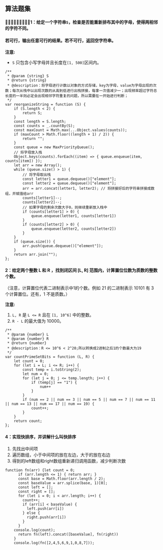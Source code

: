 ## 算法题集

#### 1：给定一个字符串`S`，检查是否能重新排布其中的字母，使得两相邻的字符不同。

#### 若可行，输出任意可行的结果。若不可行，返回空字符串。

**注意:**

- `S` 只包含小写字母并且长度在`[1, 500]`区间内。

```
/**
 * @param {string} S
 * @return {string}
 * @description：将字母进行计数以对象的方式存储，key为字母，value为字母出现的次数；每次从栈中以出现次数的从高到低进行出栈拼接，每拿一次值减少一；出现频率超过字符总长度的一半则必定会出现相邻字符重复的问题，所以需要在一开始进行判断；
 */
var reorganizeString = function (S) {
    if (S.length < 2) {
        return S;
    }
    const length = S.length;
    const counts = _.countBy(S);
    const maxCount = Math.max(...Object.values(counts));
    if (maxCount > Math.floor((length + 1) / 2)) {
        return "";
    }
    const queue = new MaxPriorityQueue();
    // 将字母放入栈
    Object.keys(counts).forEach((item) => { queue.enqueue(item, counts[item]) });
    let arr = new Array();
    while (queue.size() > 1) {
        // 将字母取出栈
        const letter1 = queue.dequeue()["element"];
        const letter2 = queue.dequeue()["element"];
        arr = arr.concat(letter1, letter2); // 将拼接好后的字符串拼接成数组，并赋值给arr
        counts[letter1]--;
        counts[letter2]--;
        // 如果字母的剩余次数大于0，则继续重新放入栈中
        if (counts[letter1] > 0) {
            queue.enqueue(letter1, counts[letter1])
        }
        if (counts[letter2] > 0) {
            queue.enqueue(letter2, counts[letter2])
        }
    }
    if (queue.size()) {
        arr.push(queue.dequeue()["element"]);
    }
    return arr.join("");
};
```



#### 2：给定两个整数 L 和 R ，找到闭区间 [L, R] 范围内，计算置位位数为质数的整数个数。

（注意，计算置位代表二进制表示中1的个数。例如 21 的二进制表示 10101 有 3 个计算置位。还有，1 不是质数。）

**注意:**

1. `L, R` 是 `L <= R` 且在 `[1, 10^6]` 中的整数。
2. `R - L` 的最大值为 10000。

```
/**
 * @param {number} L
 * @param {number} R
 * @return {number}
 * @description：R <= 10^6 < 2^20;所以转换成2进制之后1的个数最大为19
 */
var countPrimeSetBits = function (L, R) {
    let count = 0;
    for (let i = L; i <= R; i++) {
        const temp = i.toString(2);
        let num = 0;
        for (let j = 0; j <= temp.length; j++) {
            if (temp[j] == "1") {
                num++
            }
        }
        if (num == 2 || num == 3 || num == 5 || num == 7 || num == 11 || num == 13 || num == 17 || num == 19) {
            count++;
        }
    }
    return count;
};
```

#### 4：实现快排序，并讲解什么叫快排序

1. 先找出中间项
2. 遍历数组，小于中间项的放在左边，大于的放在右边
3. 得到的left数组和right数组重新递归调用函数，减少判断次数

```
function fn(arr) {let count = 0;
      if (arr.length <= 1) { return arr; }
      const base = Math.floor(arr.length / 2);
      const baseValue = arr.splice(base, 1)[0];
      const left = [];
      const right = [];
      for (let i = 0; i < arr.length; i++) {
        count++;
        if (arr[i] < baseValue) {
          left.push(arr[i])
        } else {
          right.push(arr[i])
        }
      }
    console.log(count);
      return fn(left).concat([baseValue], fn(right))
    }
    console.log(fn([2,4,5,6,9,1,0,8,7]));
```

